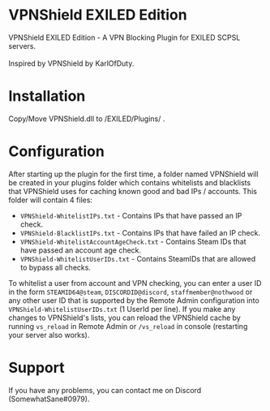 # VPNShield EXILED Edition
VPNShield EXILED Edition - A VPN Blocking Plugin for EXILED SCPSL servers.<br><br>
Inspired by VPNShield by KarlOfDuty.

<h1>Installation</h1>
<p>Copy/Move VPNShield.dll to /EXILED/Plugins/ .

<h1>Configuration</h1>
<p>After starting up the plugin for the first time, a folder named VPNShield will be created in your plugins folder which contains whitelists and blacklists that VPNShield uses for caching known good and bad IPs / accounts. This folder will contain 4 files:

- `VPNShield-WhitelistIPs.txt` - Contains IPs that have passed an IP check.
- `VPNShield-BlacklistIPs.txt` - Contains IPs that have failed an IP check.
- `VPNShield-WhitelistAccountAgeCheck.txt` - Contains Steam IDs that have passed an account age check.
- `VPNShield-WhitelistUserIDs.txt` - Contains SteamIDs that are allowed to bypass all checks.

To whitelist a user from account and VPN checking, you can enter a user ID in the form `STEAMID64@steam`, `DISCORDID@discord`, `staffmember@nothwood` or any other user ID that is supported by the Remote Admin configuration into `VPNShield-WhitelistUserIDs.txt` (1 UserId per line). If you make any changes to VPNShield's lists, you can reload the VPNShield cache by running `vs_reload` in Remote Admin or `/vs_reload` in console (restarting your server also works).

<h1>Support</h1>
If you have any problems, you can contact me on Discord (SomewhatSane#0979).
